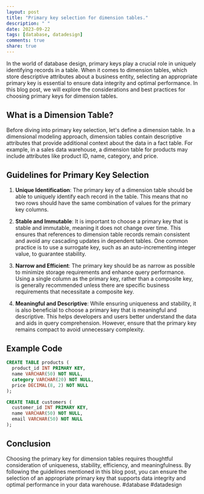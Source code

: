 ```yaml
---
layout: post
title: "Primary key selection for dimension tables."
description: " "
date: 2023-09-22
tags: [database, datadesign]
comments: true
share: true
---
```


In the world of database design, primary keys play a crucial role in uniquely identifying records in a table. When it comes to dimension tables, which store descriptive attributes about a business entity, selecting an appropriate primary key is essential to ensure data integrity and optimal performance. In this blog post, we will explore the considerations and best practices for choosing primary keys for dimension tables.

## What is a Dimension Table?

Before diving into primary key selection, let's define a dimension table. In a dimensional modeling approach, dimension tables contain descriptive attributes that provide additional context about the data in a fact table. For example, in a sales data warehouse, a dimension table for products may include attributes like product ID, name, category, and price.

## Guidelines for Primary Key Selection

1. **Unique Identification**: The primary key of a dimension table should be able to uniquely identify each record in the table. This means that no two rows should have the same combination of values for the primary key columns. 

2. **Stable and Immutable**: It is important to choose a primary key that is stable and immutable, meaning it does not change over time. This ensures that references to dimension table records remain consistent and avoid any cascading updates in dependent tables. One common practice is to use a surrogate key, such as an auto-incrementing integer value, to guarantee stability.

3. **Narrow and Efficient**: The primary key should be as narrow as possible to minimize storage requirements and enhance query performance. Using a single column as the primary key, rather than a composite key, is generally recommended unless there are specific business requirements that necessitate a composite key.

4. **Meaningful and Descriptive**: While ensuring uniqueness and stability, it is also beneficial to choose a primary key that is meaningful and descriptive. This helps developers and users better understand the data and aids in query comprehension. However, ensure that the primary key remains compact to avoid unnecessary complexity.

## Example Code

```sql
CREATE TABLE products (
  product_id INT PRIMARY KEY,
  name VARCHAR(50) NOT NULL,
  category VARCHAR(20) NOT NULL,
  price DECIMAL(8, 2) NOT NULL
);

CREATE TABLE customers (
  customer_id INT PRIMARY KEY,
  name VARCHAR(50) NOT NULL,
  email VARCHAR(50) NOT NULL
);
```

## Conclusion

Choosing the primary key for dimension tables requires thoughtful consideration of uniqueness, stability, efficiency, and meaningfulness. By following the guidelines mentioned in this blog post, you can ensure the selection of an appropriate primary key that supports data integrity and optimal performance in your data warehouse. #database #datadesign